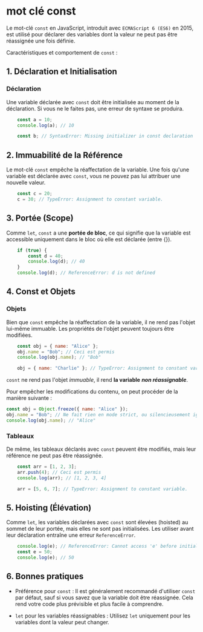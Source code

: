 # mot clé const


Le mot-clé `const` en JavaScript, introduit avec `ECMAScript 6 (ES6)` en 2015, est utilisé pour déclarer des variables dont la valeur ne peut pas être réassignée une fois définie. 

Caractéristiques et  comportement de `const` :

## 1. Déclaration et Initialisation

### Déclaration
Une variable déclarée avec `const` doit être initialisée au moment de la déclaration. Si vous ne le faites pas, une erreur de syntaxe se produira.

```js
    const a = 10;
    console.log(a); // 10

    const b; // SyntaxError: Missing initializer in const declaration
```

## 2. Immuabilité de la Référence

Le mot-clé `const` empêche la réaffectation de la variable. Une fois qu'une variable est déclarée avec `const`, vous ne pouvez pas lui attribuer une nouvelle valeur.

```js
    const c = 20;
    c = 30; // TypeError: Assignment to constant variable.
```

## 3. Portée (Scope)

Comme `let`, `const` a une **portée de bloc**, ce qui signifie que la variable est accessible uniquement dans le bloc où elle est déclarée (entre {}).

```js
    if (true) {
        const d = 40;
        console.log(d); // 40
    }
    console.log(d); // ReferenceError: d is not defined
```


## 4. Const et Objets

### Objets
Bien que `const` empêche la réaffectation de la variable, il ne rend pas l'objet lui-même immuable. Les propriétés de l'objet peuvent toujours être modifiées.

```js
    const obj = { name: "Alice" };
    obj.name = "Bob"; // Ceci est permis
    console.log(obj.name); // "Bob"

    obj = { name: "Charlie" }; // TypeError: Assignment to constant variable.
```

`cosnt`  ne rend pas l'objet *immuable*, il rend **la variable** ***non réassignable***.

Pour empêcher les modifications du contenu, on peut procéder de la manière suivante : 

```js
const obj = Object.freeze({ name: "Alice" });
obj.name = "Bob"; // Ne fait rien en mode strict, ou silencieusement ignoré
console.log(obj.name); // "Alice"
```

### Tableaux
De même, les tableaux déclarés avec `const` peuvent être modifiés, mais leur référence ne peut pas être réassignée.

```js
    const arr = [1, 2, 3];
    arr.push(4); // Ceci est permis
    console.log(arr); // [1, 2, 3, 4]

    arr = [5, 6, 7]; // TypeError: Assignment to constant variable.
```


## 5. Hoisting (Élévation)

Comme `let`, les variables déclarées avec `const` sont élevées (hoisted) au sommet de leur portée, mais elles ne sont pas initialisées. Les utiliser avant leur déclaration entraîne une erreur `ReferenceError`.

```js
    console.log(e); // ReferenceError: Cannot access 'e' before initialization
    const e = 50;
    console.log(e); // 50
```

## 6. Bonnes pratiques

- Préférence pour `const` : Il est généralement recommandé d'utiliser `const` par défaut, sauf si vous savez que la variable doit être réassignée. Cela rend votre code plus prévisible et plus facile à comprendre.

- `let` pour les variables réassignables : Utilisez `let` uniquement pour les variables dont la valeur peut changer.
